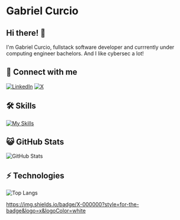 # Gabriel Curcio
## Hi there! 👋
I'm Gabriel Curcio, fullstack software developer and currrently under computing engineer bachelors. And I like cybersec a lot!
## 🔗 Connect with me
[![LinkedIn](https://img.shields.io/badge/LinkedIn-0077B5?style=for-the-badge&logo=linkedin&logoColor=white)](https://www.linkedin.com/in/curciogabriel/)
[![X](https://img.shields.io/badge/X-000000?style=for-the-badge&logo=x&logoColor=white)](https://x.com/curcioog)
## 🛠️ Skills
[![My Skills](https://skillicons.dev/icons?i=html,css,js,ts,angular,java,spring)](https://skillicons.dev)
## 😺 GitHub Stats
![GitHub Stats](https://github-readme-stats.vercel.app/api?username=curciogabriel&theme=transparent&bg_color=000&border_color=30A3DC&show_icons=true&icon_color=30A3DC&title_color=E94D5F&text_color=FFF)
## ⚡ Technologies
![Top Langs](https://github-readme-stats-git-masterrstaa-rickstaa.vercel.app/api/top-langs/?username=curciogabriel&layout=compact&bg_color=000&border_color=30A3DC&title_color=E94D5F&text_color=FFF)

https://img.shields.io/badge/X-000000?style=for-the-badge&logo=x&logoColor=white
